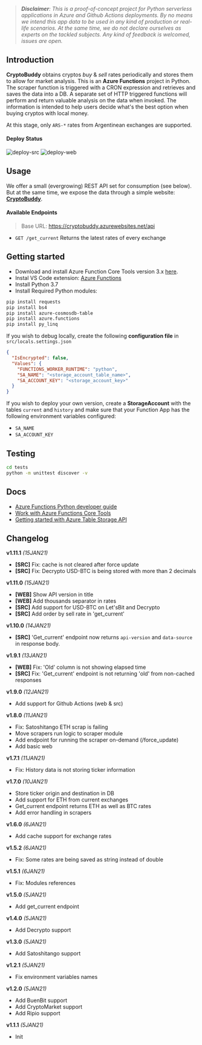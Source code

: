 > ***Disclaimer**: This is a proof-of-concept project for Python serverless applications in Azure and Github Actions deployments. By no means we intend this app data to be used in any kind of production or real-life scenarios. At the same time, we do not declare ourselves as experts on the tackled subjects. Any kind of feedback is welcomed, issues are open.*

## Introduction

**CryptoBuddy** obtains cryptos *buy* & *sell* rates periodically and stores them to allow for market analysis. This is an **Azure Functions** project in Python. The scraper function is triggered with a CRON expression and retrieves and saves the data into a DB. A separate set of HTTP triggered functions will perform and return valuable analysis on the data when invoked. The information is intended to help users decide what's the best option when buying cryptos with local money.

At this stage, only `ARS-*` rates from Argentinean exchanges are supported.

#### Deploy Status

![deploy-src](https://github.com/soulasvalentin/cryptobuddy/workflows/deploy-src/badge.svg?branch=main)
![deploy-web](https://github.com/soulasvalentin/cryptobuddy/workflows/deploy-web/badge.svg)

## Usage

We offer a small (evergrowing) REST API set for consumption (see below). But at the same time, we expose the data through a simple website: [**CryptoBuddy**](https://tinyurl.com/cryptobuddy).

#### Available Endpoints

> Base URL: https://cryptobuddy.azurewebsites.net/api

- `GET /get_current` Returns the latest rates of every exchange

## Getting started

- Download and install Azure Function Core Tools version 3.x [here](https://docs.microsoft.com/en-us/azure/azure-functions/functions-run-local?tabs=windows%2Ccsharp%2Cbash#install-the-azure-functions-core-tools).
- Instal VS Code extension: [Azure Functions](https://marketplace.visualstudio.com/items?itemName=ms-azuretools.vscode-azurefunctions)
- Install Python 3.7
- Install Required Python modules:

```bash
pip install requests
pip install bs4
pip install azure-cosmosdb-table
pip install azure.functions
pip install py_linq
```

If you wish to debug locally, create the following **configuration file** in `src/locals.settings.json`

```json
{
  "IsEncrypted": false,
  "Values": {
    "FUNCTIONS_WORKER_RUNTIME": "python",
    "SA_NAME": "<storage_account_table_name>",
    "SA_ACCOUNT_KEY": "<storage_account_key>"
  }
}
```

If you wish to deploy your own version, create a **StorageAccount** with the tables `current` and `history` and make sure that your Function App has the following environment variables configured:
- `SA_NAME`
- `SA_ACCOUNT_KEY`

## Testing

```bash
cd tests
python -m unittest discover -v
```

## Docs

- [Azure Functions Python developer guide](https://docs.microsoft.com/en-us/azure/azure-functions/functions-reference-python)
- [Work with Azure Functions Core Tools](https://docs.microsoft.com/en-us/azure/azure-functions/functions-run-local?tabs=windows%2Cpython%2Cbash)
- [Getting started with Azure Table Storage API](https://docs.microsoft.com/en-us/azure/cosmos-db/table-storage-how-to-use-python)

## Changelog

**v1.11.1** *(15JAN21)*

- **[SRC]** Fix: cache is not cleared after force update
- **[SRC]** Fix: Decrypto USD-BTC is being stored with more than 2 decimals

**v1.11.0** *(15JAN21)*

- **[WEB]** Show API version in title
- **[WEB]** Add thousands separator in rates
- **[SRC]** Add support for USD-BTC on Let'sBit and Decrypto
- **[SRC]** Add order by sell rate in 'get_current'

**v1.10.0** *(14JAN21)*

- **[SRC]** 'Get_current' endpoint now returns `api-version` and `data-source` in response body.

**v1.9.1** *(13JAN21)*

- **[WEB]** Fix: 'Old' column is not showing elapsed time
- **[SRC]** Fix: 'Get_current' endpoint is not returning 'old' from non-cached responses

**v1.9.0** *(12JAN21)*

- Add support for Github Actions (web & src)

**v1.8.0** *(11JAN21)*

- Fix: Satoshitango ETH scrap is failing
- Move scrapers run logic to scraper module
- Add endpoint for running the scraper on-demand (/force_update)
- Add basic web

**v1.7.1** *(11JAN21)*

- Fix: History data is not storing ticker information

**v1.7.0** *(10JAN21)*

- Store ticker origin and destination in DB
- Add support for ETH from current exchanges
- Get_current endpoint returns ETH as well as BTC rates
- Add error handling in scrapers

**v1.6.0** *(6JAN21)*

- Add cache support for exchange rates

**v1.5.2** *(6JAN21)*

- Fix: Some rates are being saved as string instead of double

**v1.5.1** *(6JAN21)*

- Fix: Modules references

**v1.5.0** *(5JAN21)*

- Add get_current endpoint

**v1.4.0** *(5JAN21)*

- Add Decrypto support

**v1.3.0** *(5JAN21)*

- Add Satoshitango support

**v1.2.1** *(5JAN21)*

- Fix environment variables names

**v1.2.0** *(5JAN21)*

- Add BuenBit support
- Add CryptoMarket support
- Add Ripio support

**v1.1.1** *(5JAN21)*

 - Init
